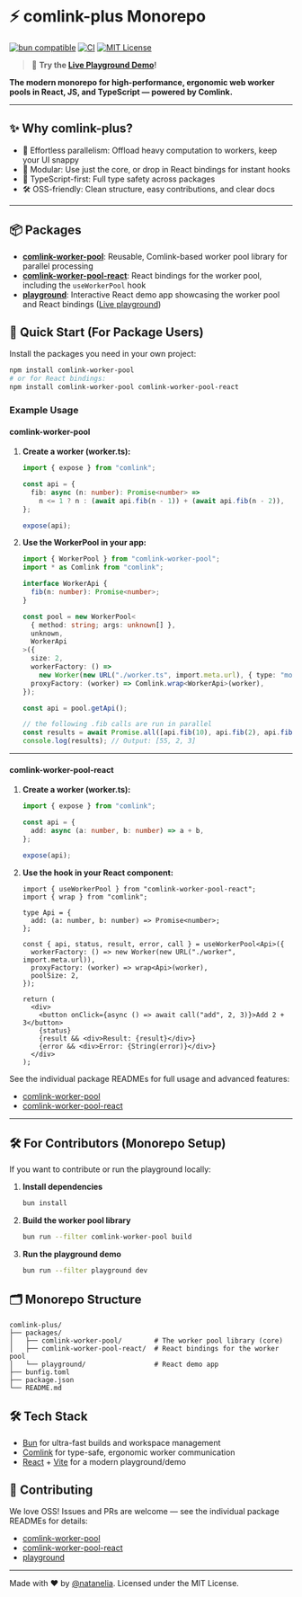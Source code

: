 # ⚡️ comlink-plus Monorepo

[![bun compatible](https://img.shields.io/badge/bun-%E2%9C%94%EF%B8%8F-green)](https://bun.sh/)
[![CI](https://github.com/natanelia/comlink-plus/actions/workflows/ci.yml/badge.svg)](https://github.com/natanelia/comlink-plus/actions)
[![MIT License](https://img.shields.io/badge/license-MIT-blue.svg)](LICENSE)

> 🚀 **Try the [Live Playground Demo](https://natanelia.github.io/comlink-plus/)!**

**The modern monorepo for high-performance, ergonomic web worker pools in React, JS, and TypeScript — powered by Comlink.**

---

## ✨ Why comlink-plus?

- 🚀 Effortless parallelism: Offload heavy computation to workers, keep your UI snappy
- 🧩 Modular: Use just the core, or drop in React bindings for instant hooks
- 🦾 TypeScript-first: Full type safety across packages
- 🛠️ OSS-friendly: Clean structure, easy contributions, and clear docs

---

## 📦 Packages

- [**comlink-worker-pool**](./packages/comlink-worker-pool/README.md): Reusable, Comlink-based worker pool library for parallel processing
- [**comlink-worker-pool-react**](./packages/comlink-worker-pool-react/README.md): React bindings for the worker pool, including the `useWorkerPool` hook
- [**playground**](./packages/playground/README.md): Interactive React demo app showcasing the worker pool and React bindings ([Live playground](https://natanelia.github.io/comlink-plus/))

## 🚀 Quick Start (For Package Users)

Install the packages you need in your own project:

```bash
npm install comlink-worker-pool
# or for React bindings:
npm install comlink-worker-pool comlink-worker-pool-react
```

### Example Usage

#### comlink-worker-pool

1. **Create a worker (worker.ts):**

   ```ts
   import { expose } from "comlink";

   const api = {
     fib: async (n: number): Promise<number> =>
       n <= 1 ? n : (await api.fib(n - 1)) + (await api.fib(n - 2)),
   };

   expose(api);
   ```

2. **Use the WorkerPool in your app:**

   ```ts
   import { WorkerPool } from "comlink-worker-pool";
   import * as Comlink from "comlink";

   interface WorkerApi {
     fib(n: number): Promise<number>;
   }

   const pool = new WorkerPool<
     { method: string; args: unknown[] },
     unknown,
     WorkerApi
   >({
     size: 2,
     workerFactory: () =>
       new Worker(new URL("./worker.ts", import.meta.url), { type: "module" }),
     proxyFactory: (worker) => Comlink.wrap<WorkerApi>(worker),
   });

   const api = pool.getApi();

   // the following .fib calls are run in parallel
   const results = await Promise.all([api.fib(10), api.fib(2), api.fib(3)]);
   console.log(results); // Output: [55, 2, 3]
   ```

---

#### comlink-worker-pool-react

1. **Create a worker (worker.ts):**

   ```ts
   import { expose } from "comlink";

   const api = {
     add: async (a: number, b: number) => a + b,
   };

   expose(api);
   ```

2. **Use the hook in your React component:**

   ```tsx
   import { useWorkerPool } from "comlink-worker-pool-react";
   import { wrap } from "comlink";

   type Api = {
     add: (a: number, b: number) => Promise<number>;
   };

   const { api, status, result, error, call } = useWorkerPool<Api>({
     workerFactory: () => new Worker(new URL("./worker", import.meta.url)),
     proxyFactory: (worker) => wrap<Api>(worker),
     poolSize: 2,
   });

   return (
     <div>
       <button onClick={async () => await call("add", 2, 3)}>Add 2 + 3</button>
       {status}
       {result && <div>Result: {result}</div>}
       {error && <div>Error: {String(error)}</div>}
     </div>
   );
   ```

See the individual package READMEs for full usage and advanced features:

- [comlink-worker-pool](./packages/comlink-worker-pool/README.md)
- [comlink-worker-pool-react](./packages/comlink-worker-pool-react/README.md)

---

## 🛠️ For Contributors (Monorepo Setup)

If you want to contribute or run the playground locally:

1. **Install dependencies**
   ```bash
   bun install
   ```
2. **Build the worker pool library**
   ```bash
   bun run --filter comlink-worker-pool build
   ```
3. **Run the playground demo**
   ```bash
   bun run --filter playground dev
   ```

## 🗂️ Monorepo Structure

```
comlink-plus/
├── packages/
│   ├── comlink-worker-pool/        # The worker pool library (core)
│   ├── comlink-worker-pool-react/  # React bindings for the worker pool
│   └── playground/                 # React demo app
├── bunfig.toml
├── package.json
└── README.md
```

## 🛠️ Tech Stack

- [Bun](https://bun.sh/) for ultra-fast builds and workspace management
- [Comlink](https://github.com/GoogleChromeLabs/comlink) for type-safe, ergonomic worker communication
- [React](https://react.dev/) + [Vite](https://vitejs.dev/) for a modern playground/demo

## 🤝 Contributing

We love OSS! Issues and PRs are welcome — see the individual package READMEs for details:

- [comlink-worker-pool](./packages/comlink-worker-pool/README.md)
- [comlink-worker-pool-react](./packages/comlink-worker-pool-react/README.md)
- [playground](./packages/playground/README.md)

---

Made with ❤️ by [@natanelia](https://github.com/natanelia). Licensed under the MIT License.
